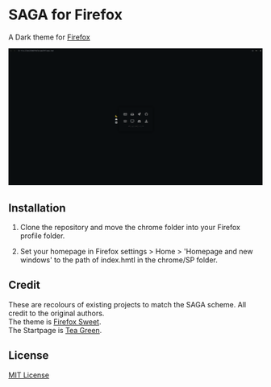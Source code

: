 # SAGA for Firefox
A Dark theme for [Firefox](https://www.mozilla.org/en-US/firefox/new/)

![Screenshot](./screenshot.png)

## Installation
1. Clone the repository and move the chrome folder into your Firefox profile folder. 

2. Set your homepage in Firefox settings > Home > 'Homepage and new windows' to the path of index.hmtl in the chrome/SP folder. 

## Credit
These are recolours of existing projects to match the SAGA scheme. All credit to the original authors. </br>
The theme is [Firefox Sweet](https://github.com/EliverLara/firefox-sweet-theme). </br>
The Startpage is [Tea Green](https://github.com/sadparadiseinhell/tea-green). 

## License

[MIT License](./LICENSE)


